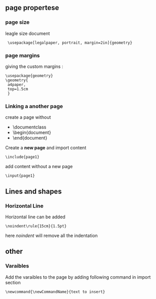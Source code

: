 ## page propertese

### page size 

leagle size document 

``` \usepackage[legalpaper, portrait, margin=2in]{geometry}```

### page margins 

giving the custom margins : 

```
\usepackage{geometry}
\geometry{
 a4paper,
 top=1.5cm
 }

 ```

 ### Linking a another page

 create a page without 
  -  \documentclass 
  - \begin{document} 
  -  \end{document}
  
  Create a **new page** and import content

  ``` \include{page1} ```

  add content without a new page 

  ``` \input{page1} ```


## Lines and shapes 

### Horizontal Line 

Horizontal line can be added 

``` \noindent\rule{15cm}{1.5pt} ```

here *noindent* will remove all the indentation


## other
### Varaibles 

Add the varaibles to the page by adding following command in import section

``` \newcommand{\newCommandName}{text to insert} ```


